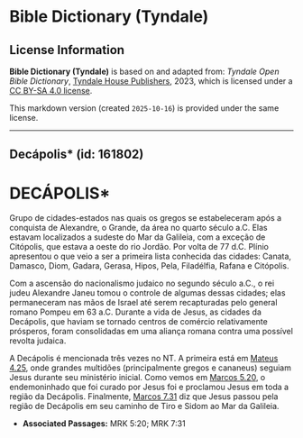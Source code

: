 # Bible Dictionary (Tyndale)

## License Information

**Bible Dictionary (Tyndale)** is based on and adapted from: _Tyndale Open Bible Dictionary_, [Tyndale House Publishers](https://tyndaleopenresources.com/), 2023, which is licensed under a [CC BY-SA 4.0 license](https://creativecommons.org/licenses/by-sa/4.0/legalcode.en).

This markdown version (created `2025-10-16`) is provided under the same license.



--------------------------------

## Decápolis* (id: 161802)

DECÁPOLIS\*
===========

Grupo de cidades\-estados nas quais os gregos se estabeleceram após a conquista de Alexandre, o Grande, da área no quarto século a.C. Elas estavam localizados a sudeste do Mar da Galileia, com a exceção de Citópolis, que estava a oeste do rio Jordão. Por volta de 77 d.C. Plínio apresentou o que veio a ser a primeira lista conhecida das cidades: Canata, Damasco, Diom, Gadara, Gerasa, Hipos, Pela, Filadélfia, Rafana e Citópolis.

Com a ascensão do nacionalismo judaico no segundo século a.C., o rei judeu Alexandre Janeu tomou o controle de algumas dessas cidades; elas permaneceram nas mãos de Israel até serem recapturadas pelo general romano Pompeu em 63 a.C. Durante a vida de Jesus, as cidades da Decápolis, que haviam se tornado centros de comércio relativamente prósperos, foram consolidadas em uma aliança romana contra uma possível revolta judaica.

A Decápolis é mencionada três vezes no NT. A primeira está em [Mateus 4\.25](https://ref.ly/Matt4:25), onde grandes multidões (principalmente gregos e cananeus) seguiam Jesus durante seu ministério inicial. Como vemos em [Marcos 5\.20](https://ref.ly/Mark5:20), o endemoninhado que foi curado por Jesus foi e proclamou Jesus em toda a região da Decápolis. Finalmente, [Marcos 7\.31](https://ref.ly/Mark7:31) diz que Jesus passou pela região de Decápolis em seu caminho de Tiro e Sidom ao Mar da Galileia.

* **Associated Passages:** MRK 5:20; MRK 7:31

